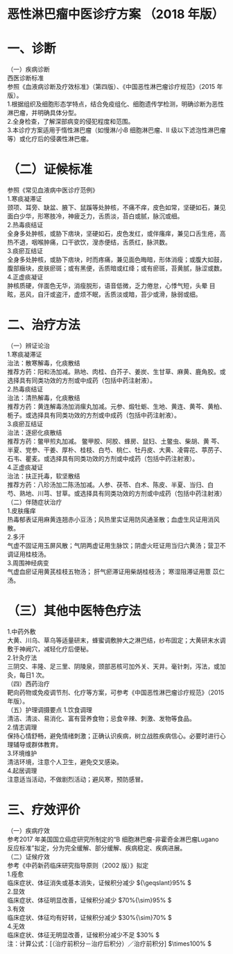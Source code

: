 # 恶性淋巴瘤中医诊疗方案 （2018 年版）  
# 一、诊断  
（一）疾病诊断  
西医诊断标准  
参照《血液病诊断及疗效标准》（第四版）、《中国恶性淋巴瘤诊疗规范》（2015 年版）。  
1.根据组织及细胞形态学特点，结合免疫组化、细胞遗传学检测，明确诊断为恶性淋巴瘤，并明确具体分型。  
2.全身检查，了解深部病变的侵犯程度和范围。  
3.本诊疗方案适用于惰性淋巴瘤（如慢淋/小B 细胞淋巴瘤、II 级以下滤泡性淋巴瘤等）或化疗后的侵袭性淋巴瘤。  
# （二）证候标准  
参照《常见血液病中医诊疗范例》  
1.寒痰凝滞证  
颈项、耳旁、缺盆、腋下、鼠蹊等处肿核，不痛不痒，皮色如常，坚硬如石，兼见面白少华，形寒肢冷，神疲乏力，舌质淡，苔白或腻，脉沉或细。  
2.热毒痰结证  
全身多处肿核，或胁下痞块，坚硬如石，皮色发红，或伴瘙痒，兼见口舌生疮，高热不退，咽喉肿痛，口干欲饮，溲赤便结，舌质红，脉洪数。  
3.痰瘀互结证  
全身多处肿核，或胁下痞块，时而疼痛，兼见面色晦暗，形体消瘦；或腹大如鼓，腹部癥块，皮肤瘀斑；或有黑便，舌质暗或红绛；或有瘀斑，苔黄腻，脉涩或数。  
4.正虚痰凝证  
肿核质硬，伴面色无华，消瘦脱形，语音低微，乏力倦怠，心悸气短，头晕 目眩，恶风，自汗或盗汗，虚烦不眠，舌质淡或暗，苔少或滑，脉弱或细。  
# 二、治疗方法  
（一）辨证论治  
1.寒痰凝滞证  
治法：散寒解毒，化痰散结  
推荐方药：阳和汤加减。熟地、肉桂、白芥子、姜炭、生甘草、麻黄、鹿角胶。或选择具有同类功效的方剂或中成药（包括中药注射液）。  
2.热毒痰结证  
治法：清热解毒，化痰散结  
推荐方药：黄连解毒汤加消瘰丸加减。元参、煅牡蛎、生地、黄连、黄芩、黄柏、栀子。或选择具有同类功效的方剂或中成药（包括中药注射液）。  
3.痰瘀互结证  
治法：逐瘀化痰散结  
推荐方药：鳖甲煎丸加减。 鳖甲胶、阿胶、蜂房、鼠妇、土鳖虫、柴胡、黄 芩、半夏、党参、干姜、厚朴、桂枝、白芍、桃仁、牡丹皮、大黄、凌霄花、葶苈子、石韦、瞿麦。或选择具有同类功效的方剂或中成药（包括中药注射液）。  
4.正虚痰凝证  
治法：扶正托毒，软坚散结  
推荐方药：八珍汤加二陈汤加减。人参、茯苓、白术、陈皮、半夏、当归、白 芍、熟地、川芎、甘草。或选择具有同类功效的方剂或中成药（包括中药注射液）  
（二）伴随症状治疗  
1.皮肤瘙痒  
热毒郁表证用麻黄连翘赤小豆汤；风热里实证用防风通圣散；血虚生风证用消风散。  
2.多汗  
气虚不固证用玉屏风散；气阴两虚证用生脉饮；阴虚火旺证用当归六黄汤；营卫不调证用桂枝汤。  
3.周围神经病变  
气虚血瘀证用黄芪桂枝五物汤； 肝气瘀滞证用柴胡桂枝汤； 寒湿阻滞证用薏 苡仁汤。  
# （三）其他中医特色疗法  
1.中药外敷  
大黄、川乌、草乌等适量研末，蜂蜜调敷肿大之淋巴结，纱布固定；大黄研末水调敷于神阙穴，减轻化疗后便秘。  
2.针灸疗法  
三阴交、丰隆、足三里、阴陵泉，颈部恶核可加外关、天井。毫针刺，泻法，或加灸，每日1 次。  
（四）西药治疗  
靶向药物或免疫调节剂、化疗等方案，可参考《中国恶性淋巴瘤诊疗规范》（2015 年版）。  
（五）护理调摄要点 1.饮食调理  
清洁、清淡、易消化、富有营养食物；忌食辛辣、刺激、发物等食品。  
2.情志调理  
保持心情舒畅，避免情绪刺激；正确认识疾病，树立战胜疾病信心。必要时进行心理辅导或群体教育。  
3.环境维护  
清洁环境，注意个人卫生，避免交叉感染。  
4.起居调理  
注意适当活动，不做剧烈活动；避风寒，预防感冒。  
# 三、疗效评价  
（一）疾病疗效  
参考2017 年美国国立癌症研究所制定的“B 细胞淋巴瘤-非霍奇金淋巴瘤Lugano 反应标准”拟定，分为完全缓解、部分缓解、疾病稳定、疾病进展。  
（二）证候疗效  
参考《中药新药临床研究指导原则（2002 版）》拟定  
1.痊愈  
临床症状、体征消失或基本消失，证候积分减少 ${\geqslant}95\% $  
2.显效  
临床症状、体征明显改善，证候积分减少 $70\%{\sim}95\% $  
3.有效  
临床症状、体征均有好转，证候积分减少 $30\%{\sim}70\% $  
4.无效  
临床症状、体征无明显改善，证候积分减少不足 $30\% $  
注：计算公式：[（治疗前积分－治疗后积分）／治疗前积分] $\times100\% $  